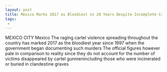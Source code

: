 ```yaml
---
layout: post
title: Mexico Marks 2017 as Bloodiest in 20 Years Despite Incomplete Cartel Crime Statistics
tags:
 -
---
```

MEXICO CITY Mexico  The raging cartel violence spreading throughout the country has marked 2017 as the bloodiest year since 1997 when the government began documenting such murders The official figures however pale in comparison to reality since they do not account for the number of victims disappeared by cartel gunmenincluding those who were incinerated or buried in clandestine graves
